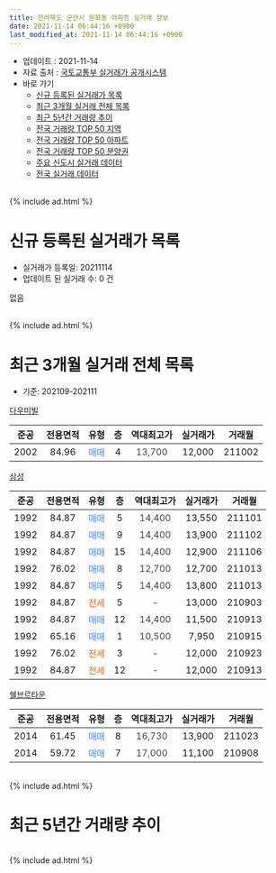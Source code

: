 ```yaml
---
title: 전라북도 군산시 문화동 아파트 실거래 정보
date: 2021-11-14 06:44:16 +0900
last_modified_at: 2021-11-14 06:44:16 +0900
---
```


* 업데이트 : 2021-11-14
* 자료 출처 : [국토교통부 실거래가 공개시스템](http://rt.molit.go.kr)
* 바로 가기
    * [신규 등록된 실거래가 목록](#신규-등록된-실거래가-목록)
    * [최근 3개월 실거래 전체 목록](#최근-3개월-실거래-전체-목록)
    * [최근 5년간 거래량 추이](#최근-5년간-거래량-추이)
    * [전국 거래량 TOP 50 지역](https://inasie.github.io/apt-trade-info/최근-3개월-전국에서-가장-거래가-많이-발생한-지역)
    * [전국 거래량 TOP 50 아파트](https://inasie.github.io/apt-trade-info/최근-3개월-전국에서-가장-거래가-많이-발생한-아파트)
    * [전국 거래량 TOP 50 분양권](https://inasie.github.io/apt-trade-info/최근-3개월-전국에서-가장-거래가-많이-발생한-분양권)
    * [주요 신도시 실거래 데이터](https://inasie.github.io/apt-trade-info/주요-신도시)
    * [전국 실거래 데이터](https://inasie.github.io/apt-trade-info/전국)
<br>
{% include ad.html %}
<br>

# 신규 등록된 실거래가 목록
* 실거래가 등록일: 20211114
* 업데이트 된 실거래 수: 0 건

없음

<br>
{% include ad.html %}
<br>

# 최근 3개월 실거래 전체 목록
* 기준: 202109-202111


[다우미빌](https://search.naver.com/search.naver?query=%EC%A0%84%EB%9D%BC%EB%B6%81%EB%8F%84+%EA%B5%B0%EC%82%B0%EC%8B%9C+%EB%AC%B8%ED%99%94%EB%8F%99+%EB%8B%A4%EC%9A%B0%EB%AF%B8%EB%B9%8C)

|준공|전용면적|유형|층|역대최고가|실거래가|거래월|
|:---:|:---:|:---:|:---:|:---:|:---:|:---:|
|2002|84.96|<span style="color:#4285f3">매매</span>|4|<span style="color:#444444">13,700</span>|12,000|211002|

[삼성](https://search.naver.com/search.naver?query=%EC%A0%84%EB%9D%BC%EB%B6%81%EB%8F%84+%EA%B5%B0%EC%82%B0%EC%8B%9C+%EB%AC%B8%ED%99%94%EB%8F%99+%EC%82%BC%EC%84%B1)

|준공|전용면적|유형|층|역대최고가|실거래가|거래월|
|:---:|:---:|:---:|:---:|:---:|:---:|:---:|
|1992|84.87|<span style="color:#4285f3">매매</span>|5|<span style="color:#444444">14,400</span>|13,550|211101|
|1992|84.87|<span style="color:#4285f3">매매</span>|9|<span style="color:#444444">14,400</span>|13,900|211102|
|1992|84.87|<span style="color:#4285f3">매매</span>|15|<span style="color:#444444">14,400</span>|12,900|211106|
|1992|76.02|<span style="color:#4285f3">매매</span>|8|<span style="color:#444444">12,700</span>|12,700|211013|
|1992|84.87|<span style="color:#4285f3">매매</span>|5|<span style="color:#444444">14,400</span>|13,800|211013|
|1992|84.87|<span style="color:#ff5a00">전세</span>|5|<span style="color:#444444">-</span>|13,000|210903|
|1992|84.87|<span style="color:#4285f3">매매</span>|12|<span style="color:#444444">14,400</span>|11,500|210913|
|1992|65.16|<span style="color:#4285f3">매매</span>|1|<span style="color:#444444">10,500</span>|7,950|210915|
|1992|76.02|<span style="color:#ff5a00">전세</span>|3|<span style="color:#444444">-</span>|12,000|210923|
|1992|84.87|<span style="color:#ff5a00">전세</span>|12|<span style="color:#444444">-</span>|12,000|210913|

[쉘브르타운](https://search.naver.com/search.naver?query=%EC%A0%84%EB%9D%BC%EB%B6%81%EB%8F%84+%EA%B5%B0%EC%82%B0%EC%8B%9C+%EB%AC%B8%ED%99%94%EB%8F%99+%EC%89%98%EB%B8%8C%EB%A5%B4%ED%83%80%EC%9A%B4)

|준공|전용면적|유형|층|역대최고가|실거래가|거래월|
|:---:|:---:|:---:|:---:|:---:|:---:|:---:|
|2014|61.45|<span style="color:#4285f3">매매</span>|8|<span style="color:#444444">16,730</span>|13,900|211023|
|2014|59.72|<span style="color:#4285f3">매매</span>|7|<span style="color:#444444">17,000</span>|11,100|210908|


<br>
{% include ad.html %}
<br>

# 최근 5년간 거래량 추이


<div style="width:100%;">
    <canvas id="deal_progress" height="200"></canvas>
</div>

<script>
new Chart(document.getElementById("deal_progress"), {
    type: 'line',
    data: {
        labels: ['201611','201612','201701','201702','201703','201704','201705','201706','201707','201708','201709','201710','201711','201712','201801','201802','201803','201804','201805','201806','201807','201808','201809','201810','201811','201812','201901','201902','201903','201904','201905','201906','201907','201908','201909','201910','201911','201912','202001','202002','202003','202004','202005','202006','202007','202008','202009','202010','202011','202012','202101','202102','202103','202104','202105','202106','202107','202108','202109','202110','202111'],
        datasets: [{
            label: '매매',
            pointRadius: 1,
            data: [0, 1, 1, 4, 5, 5, 1, 4, 3, 2, 3, 4, 3, 2, 3, 3, 3, 3, 3, 3, 2, 2, 2, 2, 2, 0, 4, 4, 5, 1, 0, 4, 3, 3, 1, 5, 2, 3, 2, 3, 1, 1, 4, 3, 7, 1, 3, 4, 6, 5, 9, 1, 12, 10, 6, 6, 5, 4, 3, 4, 3],
            borderColor: "rgba(255, 201, 14, 1)",
            backgroundColor: "rgba(255, 201, 14, 0.5)",
            fill: false,
            lineTension: 0
        },{
            label: '전월세',
            pointRadius: 1,
            data: [4, 1, 2, 5, 0, 1, 0, 0, 1, 0, 1, 0, 1, 1, 0, 0, 1, 1, 4, 1, 1, 1, 2, 0, 1, 2, 4, 1, 0, 0, 0, 1, 1, 0, 1, 2, 0, 3, 0, 0, 0, 0, 2, 2, 3, 2, 0, 0, 0, 1, 1, 0, 2, 4, 3, 0, 1, 1, 3, 0, 0],
            borderColor: "rgba(0, 141, 185, 1)",
            backgroundColor: "rgba(0, 141, 185, 0.5)",
            fill: false,
            lineTension: 0
        }
        ]
    },
    options: {
        responsive: true,
        title: {
            display: false
        },
        tooltips: {
            mode: 'index',
            intersect: false
        },
        hover: {
            mode: 'nearest',
            intersect: true
        },
        scales: {
            xAxes: [{
                display: true,
                scaleLabel: {
                    display: true,
                    labelString: '년/월'
                }
            }],
            yAxes: [{
                display: true,
                ticks: {
                    suggestedMin: 0,
                },
                scaleLabel: {
                    display: true,
                    labelString: '실거래 수'
                }
            }]
        }
    }
});

</script>


<br>
{% include ad.html %}
<br>

